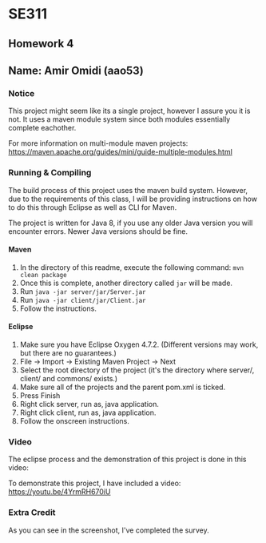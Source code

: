 # SE311
## Homework 4
## Name: Amir Omidi (aao53)

### Notice

This project might seem like its a single project, however I assure you it is not. It uses a maven module system since both modules essentially complete eachother.

For more information on multi-module maven projects: https://maven.apache.org/guides/mini/guide-multiple-modules.html

### Running & Compiling

The build process of this project uses the maven build system. However, due to the requirements of this class, I will be providing instructions on how to do this through Eclipse as well as CLI for Maven.

The project is written for Java 8, if you use any older Java version you will encounter errors. Newer Java versions should be fine.

#### Maven

1. In the directory of this readme, execute the following command: `mvn clean package`
2. Once this is complete, another directory called `jar` will be made.
3. Run `java -jar server/jar/Server.jar`
4. Run `java -jar client/jar/Client.jar`
5. Follow the instructions.
    
#### Eclipse

1. Make sure you have Eclipse Oxygen 4.7.2. (Different versions may work, but there are no guarantees.)
2. File -> Import -> Existing Maven Project -> Next
3. Select the root directory of the project (it's the directory where server/, client/ and commons/ exists.)
4. Make sure all of the projects and the parent pom.xml is ticked.
5. Press Finish
6. Right click server, run as, java application.
7. Right click client, run as, java application.
8. Follow the onscreen instructions.

### Video

The eclipse process and the demonstration of this project is done in this video:

To demonstrate this project, I have included a video: https://youtu.be/4YrmRH670iU

### Extra Credit

As you can see in the screenshot, I've completed the survey.